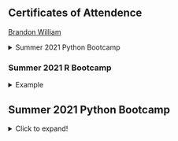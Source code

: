 ## Certificates of Attendence

[Brandon William](https://www.palmetto.clemson.edu/palmetto/images/training/2021_summer_python/bew3.JPG)

<details close>
<summary> Summer 2021 Python Bootcamp </summary>
### abc  
<p>[Brandon William](https://www.palmetto.clemson.edu/palmetto/images/training/2021_summer_python/bew3.JPG)</p>
  
</details>


### Summer 2021 R Bootcamp

<details>
<summary>Example</summary>
<p>[abc](https://apaskulin.github.io/waxtechnical/images/pup.jpg")</p>
</details>


## Summer 2021 Python Bootcamp
<details>
  <summary>Click to expand!</summary>
  
  1. [Brandon William](https://www.palmetto.clemson.edu/palmetto/images/training/2021_summer_python/bew3.JPG)
  
</details>
